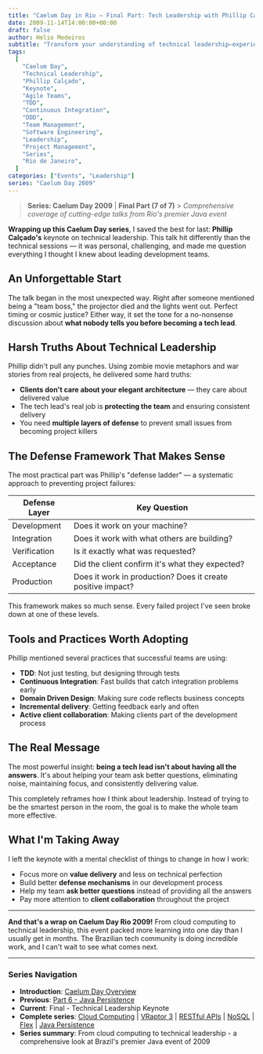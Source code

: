 ```yaml
---
title: "Caelum Day in Rio – Final Part: Tech Leadership with Phillip Calçado"
date: 2009-11-14T14:00:00+00:00
draft: false
author: Helio Medeiros
subtitle: "Transform your understanding of technical leadership—experience Phillip Calçado's career-defining keynote that reveals the difference between managing code and truly leading people through complex technical challenges"
tags:
  [
    "Caelum Day",
    "Technical Leadership",
    "Phillip Calçado",
    "Keynote",
    "Agile Teams",
    "TDD",
    "Continuous Integration",
    "DDD",
    "Team Management",
    "Software Engineering",
    "Leadership",
    "Project Management",
    "Series",
    "Rio de Janeiro",
  ]
categories: ["Events", "Leadership"]
series: "Caelum Day 2009"
---
```


> **Series: Caelum Day 2009** | **Final Part (7 of 7)** > _Comprehensive coverage of cutting-edge talks from Rio's premier Java event_

**Wrapping up this Caelum Day series**, I saved the best for last: **Phillip Calçado's** keynote on technical leadership. This talk hit differently than the technical sessions — it was personal, challenging, and made me question everything I thought I knew about leading development teams.

## An Unforgettable Start

The talk began in the most unexpected way. Right after someone mentioned being a "team boss," the projector died and the lights went out. Perfect timing or cosmic justice? Either way, it set the tone for a no-nonsense discussion about **what nobody tells you before becoming a tech lead**.

## Harsh Truths About Technical Leadership

Phillip didn't pull any punches. Using zombie movie metaphors and war stories from real projects, he delivered some hard truths:

- **Clients don't care about your elegant architecture** — they care about delivered value
- The tech lead's real job is **protecting the team** and ensuring consistent delivery
- You need **multiple layers of defense** to prevent small issues from becoming project killers

## The Defense Framework That Makes Sense

The most practical part was Phillip's "defense ladder" — a systematic approach to preventing project failures:

| Defense Layer | Key Question                                                |
| ------------- | ----------------------------------------------------------- |
| Development   | Does it work on your machine?                               |
| Integration   | Does it work with what others are building?                 |
| Verification  | Is it exactly what was requested?                           |
| Acceptance    | Did the client confirm it's what they expected?             |
| Production    | Does it work in production? Does it create positive impact? |

This framework makes so much sense. Every failed project I've seen broke down at one of these levels.

## Tools and Practices Worth Adopting

Phillip mentioned several practices that successful teams are using:

- **TDD**: Not just testing, but designing through tests
- **Continuous Integration**: Fast builds that catch integration problems early
- **Domain Driven Design**: Making sure code reflects business concepts
- **Incremental delivery**: Getting feedback early and often
- **Active client collaboration**: Making clients part of the development process

## The Real Message

The most powerful insight: **being a tech lead isn't about having all the answers**. It's about helping your team ask better questions, eliminating noise, maintaining focus, and consistently delivering value.

This completely reframes how I think about leadership. Instead of trying to be the smartest person in the room, the goal is to make the whole team more effective.

## What I'm Taking Away

I left the keynote with a mental checklist of things to change in how I work:

- Focus more on **value delivery** and less on technical perfection
- Build better **defense mechanisms** in our development process
- Help my team **ask better questions** instead of providing all the answers
- Pay more attention to **client collaboration** throughout the project

---

**And that's a wrap on Caelum Day Rio 2009!** From cloud computing to technical leadership, this event packed more learning into one day than I usually get in months. The Brazilian tech community is doing incredible work, and I can't wait to see what comes next.

---

### **Series Navigation**

- **Introduction**: [Caelum Day Overview](../2009-11-07-caelum-day-intro/)
- **Previous**: [Part 6 - Java Persistence](../2009-11-13-caelum-day-part6-java-persistence/)
- **Current**: Final - Technical Leadership Keynote
- **Complete series**: [Cloud Computing](../2009-11-08-caelum-day-part1-cloud-fabio-kung/) | [VRaptor 3](../2009-11-09-caelum-day-part2-vraptor3/) | [RESTful APIs](../2009-11-10-caelum-day-part3-restful-apis/) | [NoSQL](../2009-11-11-caelum-day-part4-nosql/) | [Flex](../2009-11-12-caelum-day-part5-flex/) | [Java Persistence](../2009-11-13-caelum-day-part6-java-persistence/)
- **Series summary**: From cloud computing to technical leadership - a comprehensive look at Brazil's premier Java event of 2009
